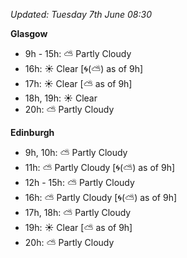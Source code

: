 *Updated: Tuesday 7th June 08:30*

**Glasgow**

* 9h - 15h: :partly_sunny: Partly Cloudy
* 16h: :sunny: Clear [:cyclone:(:partly_sunny:) as of 9h]
* 17h: :sunny: Clear [:partly_sunny: as of 9h]
* 18h, 19h: :sunny: Clear
* 20h: :partly_sunny: Partly Cloudy

**Edinburgh**

* 9h, 10h: :partly_sunny: Partly Cloudy
* 11h: :partly_sunny: Partly Cloudy [:cyclone:(:partly_sunny:) as of 9h]
* 12h - 15h: :partly_sunny: Partly Cloudy
* 16h: :partly_sunny: Partly Cloudy [:cyclone:(:partly_sunny:) as of 9h]
* 17h, 18h: :partly_sunny: Partly Cloudy
* 19h: :sunny: Clear [:partly_sunny: as of 9h]
* 20h: :partly_sunny: Partly Cloudy
